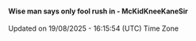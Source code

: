 #### Wise man says only fool rush in - McKidKneeKaneSir
Updated on 19/08/2025 - 16:15:54 (UTC) Time Zone
